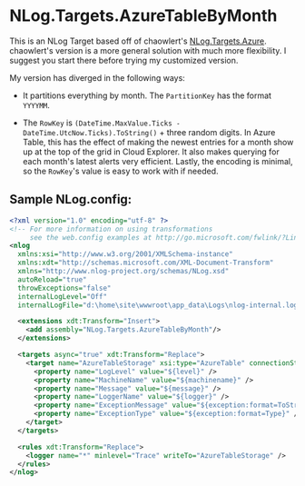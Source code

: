 # NLog.Targets.AzureTableByMonth

This is an NLog Target based off of chaowlert's [NLog.Targets.Azure](https://github.com/chaowlert/NLog.Targets.Azure). chaowlert's version is a more general solution with much more flexibility. I suggest you start there before trying my customized version.

My version has diverged in the following ways:

- It partitions everything by month. The `PartitionKey` has the format `YYYYMM`.

- The `RowKey` is `(DateTime.MaxValue.Ticks - DateTime.UtcNow.Ticks).ToString()` + three random digits. In Azure Table, this has the effect of making the newest entries for a month show up at the top of the grid in Cloud Explorer. It also makes querying for each month's latest alerts very efficient. Lastly, the encoding is minimal, so the `RowKey`'s value is easy to work with if needed.

## Sample NLog.config:

```xml
<?xml version="1.0" encoding="utf-8" ?>
<!-- For more information on using transformations 
     see the web.config examples at http://go.microsoft.com/fwlink/?LinkId=214134. -->
<nlog
  xmlns:xsi="http://www.w3.org/2001/XMLSchema-instance"
  xmlns:xdt="http://schemas.microsoft.com/XML-Document-Transform"
  xmlns="http://www.nlog-project.org/schemas/NLog.xsd"
  autoReload="true"
  throwExceptions="false"
  internalLogLevel="Off"
  internalLogFile="d:\home\site\wwwroot\app_data\Logs\nlog-internal.log">

  <extensions xdt:Transform="Insert">
    <add assembly="NLog.Targets.AzureTableByMonth"/>
  </extensions>

  <targets async="true" xdt:Transform="Replace">
    <target name="AzureTableStorage" xsi:type="AzureTable" connectionStringName="AzureLogs" tableName="MyApplicationLogs">
      <property name="LogLevel" value="${level}" />
      <property name="MachineName" value="${machinename}" />
      <property name="Message" value="${message}" />
      <property name="LoggerName" value="${logger}" />
      <property name="ExceptionMessage" value="${exception:format=ToString}" />
      <property name="ExceptionType" value="${exception:format=Type}" />
    </target>
  </targets>

  <rules xdt:Transform="Replace">
    <logger name="*" minlevel="Trace" writeTo="AzureTableStorage" />
  </rules>
</nlog>
```